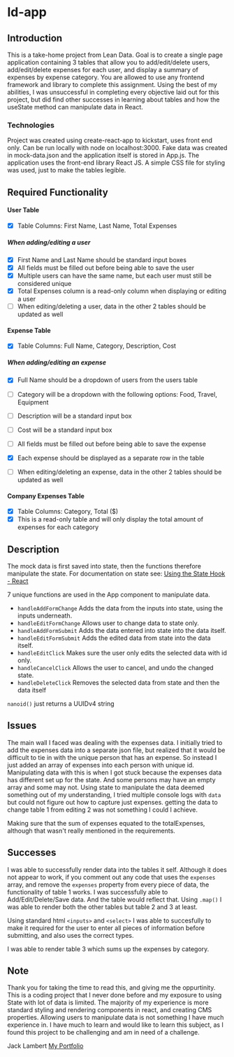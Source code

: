 # ld-app

## Introduction

This is a take-home project from Lean Data. Goal is to create a single page application containing 3 tables that allow you to add/edit/delete users, add/edit/delete expenses for each user, and display a summary of expenses by expense category. You are allowed to use any frontend framework and library to complete this assignment. Using the best of my abilities, I was unsuccessful in completing every objective laid out for this project, but did find other successes in learning about tables and how the useState method can manipulate data in React.

### Technologies

Project was created using create-react-app to kickstart, uses front end only. Can be run locally with node on localhost:3000. Fake data was created in mock-data.json and the application itself is stored in App.js. The application uses the front-end library React JS. A simple CSS file for styling was used, just to make the tables legible. 

## Required Functionality 

#### User Table
- [x] Table Columns: First Name, Last Name, Total Expenses

##### When adding/editing a user
- [x] First Name and Last Name should be standard input boxes
- [x] All fields must be filled out before being able to save the user
- [x] Multiple users can have the same name, but each user must still be considered unique
- [x] Total Expenses column is a read-only column when displaying or editing a user
- [ ] When editing/deleting a user, data in the other 2 tables should be updated as well

#### Expense Table
- [x] Table Columns: Full Name, Category, Description, Cost
##### When adding/editing an expense
- [x] Full Name should be a dropdown of users from the users table
- [ ] Category will be a dropdown with the following options: Food, Travel, Equipment
- [ ] Description will be a standard input box
- [ ] Cost will be a standard input box
- [ ] All fields must be filled out before being able to save the expense

- [x] Each expense should be displayed as a separate row in the table
- [ ] When editing/deleting an expense, data in the other 2 tables should be updated as well

#### Company Expenses Table
- [x] Table Columns: Category, Total ($)
- [x] This is a read-only table and will only display the total amount of expenses for each category

## Description

The mock data is first saved into state, then the functions therefore manipulate the state. For documentation on state see: [Using the State Hook - React](https://reactjs.org/docs/hooks-state.html)

7 unique functions are used in the App component to manipulate data. 
- `handleAddFormChange`  Adds the data from the inputs into state, using the inputs underneath. 
- `handleEditFormChange` Allows user to change data to state only. 
- `handleAddFormSubmit`  Adds the data entered into state into the data itself. 
- `handleEditFormSubmit` Adds the edited data from state into the data itself.
- `handleEditClick`  Makes sure the user only edits the selected data with id only.
- `handleCancelClick` Allows the user to cancel, and undo the changed state.
- `handleDeleteClick` Removes the selected data from state and then the data itself

`nanoid()` just returns a UUIDv4 string 

## Issues

The main wall I faced was dealing with the expenses data. I initially tried to add the expenses data into a separate json file, but realized that it would be difficult to tie in with the unique person that has an expense. So instead I just added an array of expenses into each person with unique id. Manipulating data with this is when I got stuck because the expenses data has different set up for the state. And some persons may have an empty array and some may not. Using state to manipulate the data deemed something out of my understanding, I tried multiple console logs with `data` but could not figure out how to capture just expenses.
getting the data to change table 1 from editing 2 was not something I could I achieve.

Making sure that the sum of expenses equated to the totalExpenses, although that wasn't really mentioned in the requirements. 

## Successes

I was able to successfully render data into the tables it self. Although it does not appear to work, if you comment out any code that uses the `expenses` array, and remove the `expenses` property from every piece of data, the functionality of table 1 works. I was successfully able to Add/Edit/Delete/Save data. And the table would reflect that. Using `.map()` I was able to render both the other tables but table 2 and 3 at least. 

Using standard html `<inputs>` and `<select>` I was able to succesfully to make it required for the user to enter all pieces of information before submitting, and also uses the correct types. 

I was able to render table 3 which sums up the expenses by category. 

## Note 

Thank you for taking the time to read this, and giving me the oppurtinity. This is a coding project that I never done before and my exposure to using State with lot of data is limited. The majority of my experience is more standard styling and rendering components in react, and creating CMS properties. Allowing users to manipulate data is not something I have much experience in. I have much to learn and would like to learn this subject, as I found this project to be challenging and am in need of a challenge. 

Jack Lambert
[My Portfolio](https://jacklmbrt07.netlify.app/)